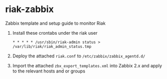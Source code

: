 # riak-zabbix
Zabbix template and setup guide to monitor Riak

1. Install these crontabs under the riak user

	```
    * * * * * /usr/sbin/riak-admin status > /var/lib/riak/riak_admin_status.tmp
	```

1. Deploy the attached `riak.conf` to `/etc/zabbix/zabbix_agentd.d/`

1. Import the attached `zbx_export_templates.xml` into Zabbix 2.x and apply to the relevant hosts and or groups